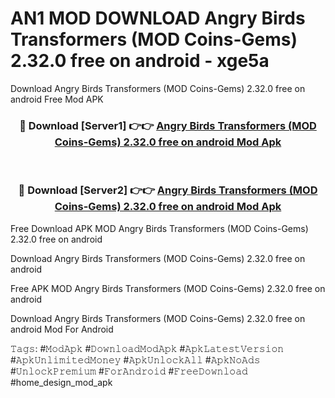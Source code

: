 # AN1 MOD DOWNLOAD Angry Birds Transformers (MOD Coins-Gems) 2.32.0 free on android - xge5a
Download Angry Birds Transformers (MOD Coins-Gems) 2.32.0 free on android Free Mod APK

<div align="center">
<h3>🔴 Download [Server1] 👉👉 <a href="https://apk-comot.site?title=Angry_Birds_Transformers_(MOD_Coins-Gems)_2.32.0_free_on_android">Angry Birds Transformers (MOD Coins-Gems) 2.32.0 free on android Mod Apk</a></h3><br>

<h3>🔴 Download [Server2] 👉👉 <a href="https://apk-comot.site?title=Angry_Birds_Transformers_(MOD_Coins-Gems)_2.32.0_free_on_android">Angry Birds Transformers (MOD Coins-Gems) 2.32.0 free on android Mod Apk</a></h3>
</div>


Free Download APK MOD Angry Birds Transformers (MOD Coins-Gems) 2.32.0 free on android

Download Angry Birds Transformers (MOD Coins-Gems) 2.32.0 free on android 

Free APK MOD Angry Birds Transformers (MOD Coins-Gems) 2.32.0 free on android 

Download Angry Birds Transformers (MOD Coins-Gems) 2.32.0 free on android Mod For Android

𝚃𝚊𝚐𝚜: #𝙼𝚘𝚍𝙰𝚙𝚔 #𝙳𝚘𝚠𝚗𝚕𝚘𝚊𝚍𝙼𝚘𝚍𝙰𝚙𝚔 #𝙰𝚙𝚔𝙻𝚊𝚝𝚎𝚜𝚝𝚅𝚎𝚛𝚜𝚒𝚘𝚗 #𝙰𝚙𝚔𝚄𝚗𝚕𝚒𝚖𝚒𝚝𝚎𝚍𝙼𝚘𝚗𝚎𝚢 #𝙰𝚙𝚔𝚄𝚗𝚕𝚘𝚌𝚔𝙰𝚕𝚕 #𝙰𝚙𝚔𝙽𝚘𝙰𝚍𝚜 #𝚄𝚗𝚕𝚘𝚌𝚔𝙿𝚛𝚎𝚖𝚒𝚞𝚖 #𝙵𝚘𝚛𝙰𝚗𝚍𝚛𝚘𝚒𝚍 #𝙵𝚛𝚎𝚎𝙳𝚘𝚠𝚗𝚕𝚘𝚊𝚍 #home_design_mod_apk